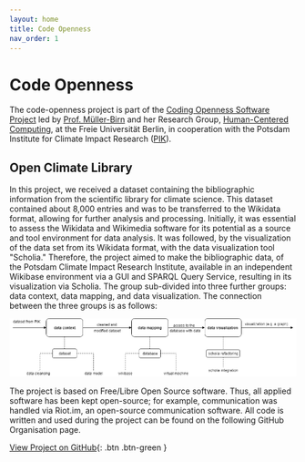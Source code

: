 ```yaml
---
layout: home
title: Code Openness
nav_order: 1
---
```

# Code Openness
The code-openness project is part of the [Coding Openness Software Project](https://www.mi.fu-berlin.de/en/inf/groups/hcc/teaching/summer_term_2019/coding-openness.html) led by [Prof. Müller-Birn](https://www.clmb.de/index.html) and her Research Group, [Human-Centered Computing](https://www.mi.fu-berlin.de/en/inf/groups/hcc/index.html), at the Freie Universität Berlin, in cooperation with the Potsdam Institute for Climate Impact Research ([PIK](https://www.pik-potsdam.de/pik-frontpage)).

## Open Climate Library
In this project, we received a dataset containing the bibliographic information from the scientific library for climate science. This dataset contained about 8,000 entries and was to be transferred to the Wikidata format, allowing for further analysis and processing. 
Initially, it was essential to assess the Wikidata and Wikimedia software for its potential as a source and tool environment for data analysis. It was followed, by the visualization of the data set from its Wikidata format, with the data visualization tool "Scholia." Therefore, the project aimed to make the bibliographic data, of the Potsdam Climate Impact Research Institute, available in an independent Wikibase environment via a GUI and SPARQL Query Service, resulting in its visualization via Scholia. 
The group sub-divided into three further groups: data context, data mapping, and data visualization. 
The connection between the three groups is as follows:

<img src="grafik.png" />

The project is based on Free/Libre Open Source software. Thus, all applied software has been kept open-source; for example, communication was handled via Riot.im, an open-source communication software. All code is written and used during the project can be found on the following GitHub Organisation page.



[View Project on GitHub](https://github.com/code-openness){: .btn .btn-green }
